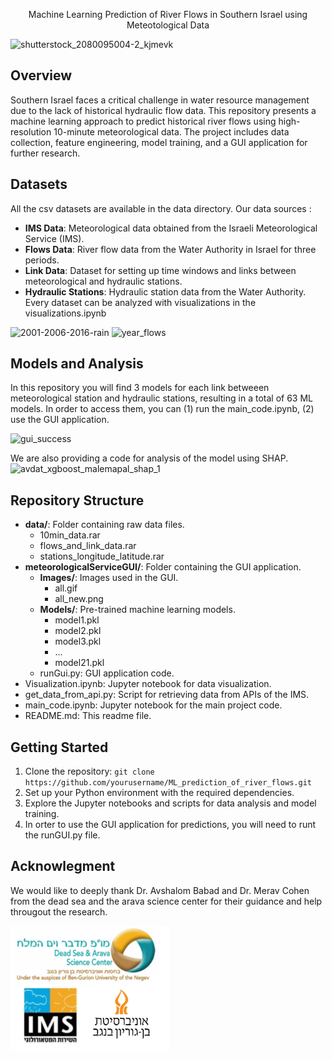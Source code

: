 <p style="text-align: center;">Machine Learning Prediction of River Flows in Southern Israel using Meteotological Data</p>

![shutterstock_2080095004-2_kjmevk](https://github.com/idohersko/ML_prediction_of_river_flows/assets/66033664/c59cc6dd-09f3-4dd6-97b4-36d3beac0dcf)

## Overview

Southern Israel faces a critical challenge in water resource management due to the lack of historical hydraulic flow data. This repository presents a machine learning approach to predict historical river flows using high-resolution 10-minute meteorological data. The project includes data collection, feature engineering, model training, and a GUI application for further research.


## Datasets

All the csv datasets are available in the data directory.
Our data sources :
- **IMS Data**: Meteorological data obtained from the Israeli Meteorological Service (IMS).
- **Flows Data**: River flow data from the Water Authority in Israel for three periods.
- **Link Data**: Dataset for setting up time windows and links between meteorological and hydraulic stations.
- **Hydraulic Stations**: Hydraulic station data from the Water Authority.
Every dataset can be analyzed with visualizations in the visualizations.ipynb

![2001-2006-2016-rain](https://github.com/idohersko/ML_prediction_of_river_flows/assets/66033664/871d1ab6-3f29-4f61-a3a9-19ee12cef601)
![year_flows](https://github.com/idohersko/ML_prediction_of_river_flows/assets/66033664/abd8a864-e8ce-4029-80b0-30d1941dd994)


## Models and Analysis
In this repository you will find 3 models for each link betweeen meteorological station and hydraulic stations, resulting in a total of 63 ML models. 
In order to access them, you can (1) run the main_code.ipynb, (2) use the GUI application.


![gui_success](https://github.com/idohersko/ML_prediction_of_river_flows/assets/66033664/f89df7d7-1cfc-438f-bc1b-de56e90c739d)

We are also providing a code for analysis of the model using SHAP.
![avdat_xgboost_malemapal_shap_1](https://github.com/idohersko/ML_prediction_of_river_flows/assets/66033664/9344d179-5cea-4715-891f-d3d12b185aa0)


## Repository Structure
- **data/**: Folder containing raw data files.
  - 10min_data.rar
  - flows_and_link_data.rar
  - stations_longitude_latitude.rar
- **meteorologicalServiceGUI/**: Folder containing the GUI application.
  - **Images/**: Images used in the GUI.
    - all.gif
    - all_new.png
  - **Models/**: Pre-trained machine learning models.
    - model1.pkl
    - model2.pkl
    - model3.pkl
    - ...
    - model21.pkl
  - runGui.py: GUI application code.
- Visualization.ipynb: Jupyter notebook for data visualization.
- get_data_from_api.py: Script for retrieving data from APIs of the IMS.
- main_code.ipynb: Jupyter notebook for the main project code.
- README.md: This readme file.

## Getting Started
1. Clone the repository: `git clone https://github.com/yourusername/ML_prediction_of_river_flows.git`
2. Set up your Python environment with the required dependencies.
3. Explore the Jupyter notebooks and scripts for data analysis and model training.
4. In orter to use the GUI application for predictions, you will need to runt the runGUI.py file.

## Acknowlegment

We would like to deeply thank Dr. Avshalom Babad and Dr. Merav Cohen from the dead sea and the arava science center for their guidance and help througout the research.

![River Flow](https://github.com/idohersko/ML_prediction_of_river_flows/blob/main/meteorologicalServiceGUI/Images/all_new.png)

